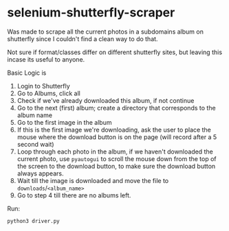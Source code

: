 # selenium-shutterfly-scraper

Was made to scrape all the current photos in a subdomains album on shutterfly since I couldn't find a clean way to do that.

Not sure if format/classes differ on different shutterfly sites, but leaving this incase its useful to anyone.

Basic Logic is

1) Login to Shutterfly
2) Go to Albums, click all
3) Check if we've already downloaded this album, if not continue
4) Go to the next (first) album; create a directory that corresponds to the album name 
5) Go to the first image in the album
6) If this is the first image we're downloading, ask the user to place the mouse where the download button is on the page (will record after a 5 second wait)
6) Loop through each photo in the album, if we haven't downloaded the current photo, use `pyautogui` to scroll the mouse down from the top of the screen to the download button, to make sure the download button always appears.
7) Wait till the image is downloaded and move the file to `downloads`/`<album_name>`
8) Go to step 4 till there are no albums left.

Run:

`python3 driver.py`
